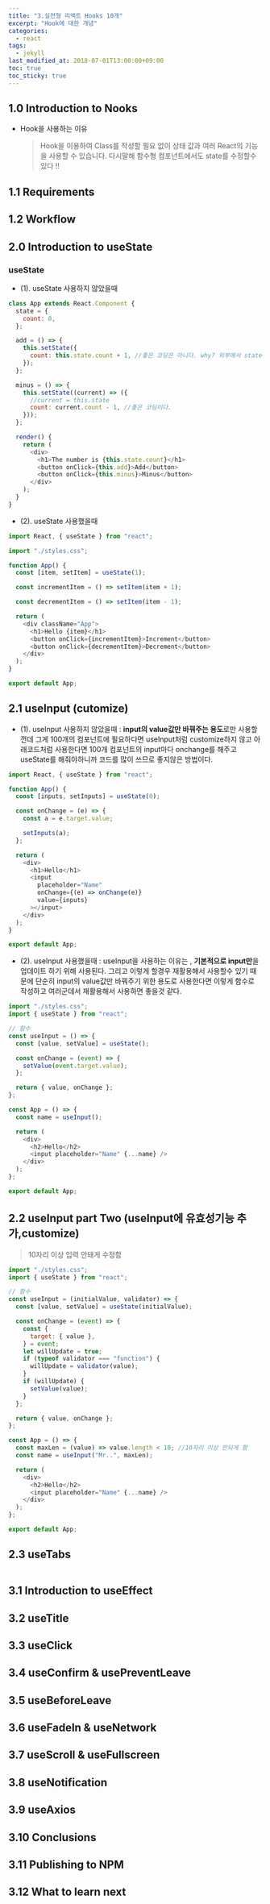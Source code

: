 ```yaml
---
title: "3.실전형 리액트 Hooks 10개"
excerpt: "Hook에 대한 개념"
categories:
  - react
tags:
  - jekyll
last_modified_at: 2018-07-01T13:00:00+09:00
toc: true
toc_sticky: true
---
```


## 1.0 Introduction to Nooks

- Hook을 사용하는 이유
  > Hook을 이용하여 Class를 작성할 필요 없이 상태 값과 여러 React의 기능을 사용할 수 있습니다.
  > 다시말해 함수형 컴포넌트에서도 state를 수정할수 있다 !!

## 1.1 Requirements

## 1.2 Workflow

## 2.0 Introduction to useState

### useState

- (1). useState 사용하지 않았을때

```js
class App extends React.Component {
  state = {
    count: 0,
  };

  add = () => {
    this.setState({
      count: this.state.count + 1, //좋은 코딩은 아니다. why? 외부에서 state를 의존하기 때문에 좋은방법이 아니다.
    });
  };

  minus = () => {
    this.setState((current) => ({
      //current = this.state
      count: current.count - 1, //좋은 코딩이다.
    }));
  };

  render() {
    return (
      <div>
        <h1>The number is {this.state.count}</h1>
        <button onClick={this.add}>Add</button>
        <button onClick={this.minus}>Minus</button>
      </div>
    );
  }
}
```

- (2). useState 사용했을때

```js
import React, { useState } from "react";

import "./styles.css";

function App() {
  const [item, setItem] = useState(1);

  const incrementItem = () => setItem(item + 1);

  const decrementItem = () => setItem(item - 1);

  return (
    <div className="App">
      <h1>Hello {item}</h1>
      <button onClick={incrementItem}>Increment</button>
      <button onClick={decrementItem}>Decrement</button>
    </div>
  );
}

export default App;
```

## 2.1 useInput (cutomize)

- (1). useInput 사용하지 않았을때 : **input의 value값만 바꿔주는 용도**로만 사용할껀데 그게 100개의 컴포넌트에 필요하다면 useInput처럼 customize하지 않고 아래코드처럼 사용한다면 100개 컴포넌트의 input마다 onchange를 해주고 useState를 해줘야하니까 코드를 많이 쓰므로 좋지않은 방법이다.

```js
import React, { useState } from "react";

function App() {
  const [inputs, setInputs] = useState(0);

  const onChange = (e) => {
    const a = e.target.value;

    setInputs(a);
  };

  return (
    <div>
      <h1>Hello</h1>
      <input
        placeholder="Name"
        onChange={(e) => onChange(e)}
        value={inputs}
      ></input>
    </div>
  );
}

export default App;
```

- (2). useInput 사용했을때 : useInput을 사용하는 이유는 , **기본적으로 input만**을 업데이트 하기 위해 사용된다. 그리고 이렇게 할경우 재활용해서 사용할수 있기 때문에 단순히 input의 value값만 바꿔주기 위한 용도로 사용한다면 이렇게 함수로 작성하고 여러군데서 재활용해서 사용하면 좋을것 같다.

```js
import "./styles.css";
import { useState } from "react";

// 함수
const useInput = () => {
  const [value, setValue] = useState();

  const onChange = (event) => {
    setValue(event.target.value);
  };

  return { value, onChange };
};

const App = () => {
  const name = useInput();

  return (
    <div>
      <h2>Hello</h2>
      <input placeholder="Name" {...name} />
    </div>
  );
};

export default App;
```

## 2.2 useInput part Two (useInput에 유효성기능 추가,customize)

> 10자리 이상 입력 안돼게 수정함

```js
import "./styles.css";
import { useState } from "react";

// 함수
const useInput = (initialValue, validator) => {
  const [value, setValue] = useState(initialValue);

  const onChange = (event) => {
    const {
      target: { value },
    } = event;
    let willUpdate = true;
    if (typeof validator === "function") {
      willUpdate = validator(value);
    }
    if (willUpdate) {
      setValue(value);
    }
  };

  return { value, onChange };
};

const App = () => {
  const maxLen = (value) => value.length < 10; //10자리 이상 안되게 함
  const name = useInput("Mr..", maxLen);

  return (
    <div>
      <h2>Hello</h2>
      <input placeholder="Name" {...name} />
    </div>
  );
};

export default App;
```

## 2.3 useTabs

```js

```

## 3.1 Introduction to useEffect

## 3.2 useTitle

## 3.3 useClick

## 3.4 useConfirm & usePreventLeave

## 3.5 useBeforeLeave

## 3.6 useFadeIn & useNetwork

## 3.7 useScroll & useFullscreen

## 3.8 useNotification

## 3.9 useAxios

## 3.10 Conclusions

## 3.11 Publishing to NPM

## 3.12 What to learn next
